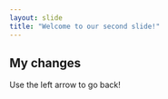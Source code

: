 ```yaml
---
layout: slide
title: "Welcome to our second slide!"
---
```

## My changes
Use the left arrow to go back!
